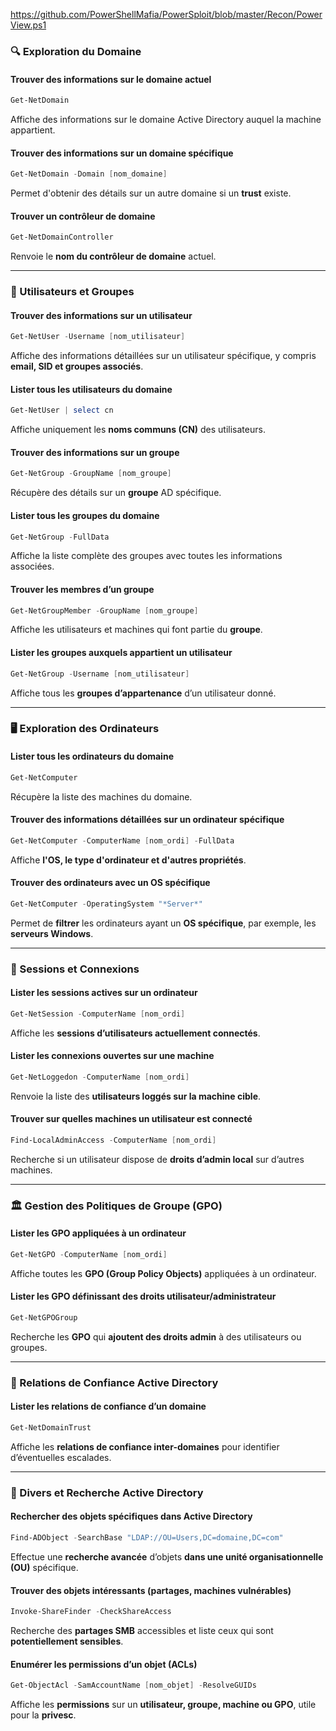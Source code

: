 https://github.com/PowerShellMafia/PowerSploit/blob/master/Recon/PowerView.ps1

### 🔍 Exploration du Domaine

#### Trouver des informations sur le domaine actuel

```powershell
Get-NetDomain
```

Affiche des informations sur le domaine Active Directory auquel la machine appartient.

#### Trouver des informations sur un domaine spécifique

```powershell
Get-NetDomain -Domain [nom_domaine]
```

Permet d'obtenir des détails sur un autre domaine si un **trust** existe.

#### Trouver un contrôleur de domaine

```powershell
Get-NetDomainController
```

Renvoie le **nom du contrôleur de domaine** actuel.

---

### 👥 Utilisateurs et Groupes

#### Trouver des informations sur un utilisateur

```powershell
Get-NetUser -Username [nom_utilisateur]
```

Affiche des informations détaillées sur un utilisateur spécifique, y compris **email, SID et groupes associés**.

#### Lister tous les utilisateurs du domaine

```powershell
Get-NetUser | select cn
```

Affiche uniquement les **noms communs (CN)** des utilisateurs.

#### Trouver des informations sur un groupe

```powershell
Get-NetGroup -GroupName [nom_groupe]
```

Récupère des détails sur un **groupe** AD spécifique.

#### Lister tous les groupes du domaine

```powershell
Get-NetGroup -FullData
```

Affiche la liste complète des groupes avec toutes les informations associées.

#### Trouver les membres d’un groupe

```powershell
Get-NetGroupMember -GroupName [nom_groupe]
```

Affiche les utilisateurs et machines qui font partie du **groupe**.

#### Lister les groupes auxquels appartient un utilisateur

```powershell
Get-NetGroup -Username [nom_utilisateur]
```

Affiche tous les **groupes d’appartenance** d’un utilisateur donné.

---

### 🖥️ Exploration des Ordinateurs

#### Lister tous les ordinateurs du domaine

```powershell
Get-NetComputer
```

Récupère la liste des machines du domaine.

#### Trouver des informations détaillées sur un ordinateur spécifique

```powershell
Get-NetComputer -ComputerName [nom_ordi] -FullData
```

Affiche **l'OS, le type d'ordinateur et d'autres propriétés**.

#### Trouver des ordinateurs avec un OS spécifique

```powershell
Get-NetComputer -OperatingSystem "*Server*"
```

Permet de **filtrer** les ordinateurs ayant un **OS spécifique**, par exemple, les **serveurs Windows**.

---

### 🔄 Sessions et Connexions

#### Lister les sessions actives sur un ordinateur

```powershell
Get-NetSession -ComputerName [nom_ordi]
```

Affiche les **sessions d’utilisateurs actuellement connectés**.

#### Lister les connexions ouvertes sur une machine

```powershell
Get-NetLoggedon -ComputerName [nom_ordi]
```

Renvoie la liste des **utilisateurs loggés sur la machine cible**.

#### Trouver sur quelles machines un utilisateur est connecté

```powershell
Find-LocalAdminAccess -ComputerName [nom_ordi]
```

Recherche si un utilisateur dispose de **droits d’admin local** sur d’autres machines.

---

### 🏛 Gestion des Politiques de Groupe (GPO)

#### Lister les GPO appliquées à un ordinateur

```powershell
Get-NetGPO -ComputerName [nom_ordi]
```

Affiche toutes les **GPO (Group Policy Objects)** appliquées à un ordinateur.

#### Lister les GPO définissant des droits utilisateur/administrateur

```powershell
Get-NetGPOGroup
```

Recherche les **GPO** qui **ajoutent des droits admin** à des utilisateurs ou groupes.

---

### 🔗 Relations de Confiance Active Directory

#### Lister les relations de confiance d’un domaine

```powershell
Get-NetDomainTrust
```

Affiche les **relations de confiance inter-domaines** pour identifier d’éventuelles escalades.

---

### 🎯 Divers et Recherche Active Directory

#### Rechercher des objets spécifiques dans Active Directory

```powershell
Find-ADObject -SearchBase "LDAP://OU=Users,DC=domaine,DC=com"
```

Effectue une **recherche avancée** d’objets **dans une unité organisationnelle (OU)** spécifique.

#### Trouver des objets intéressants (partages, machines vulnérables)

```powershell
Invoke-ShareFinder -CheckShareAccess
```

Recherche des **partages SMB** accessibles et liste ceux qui sont **potentiellement sensibles**.

#### Enumérer les permissions d’un objet (ACLs)

```powershell
Get-ObjectAcl -SamAccountName [nom_objet] -ResolveGUIDs
```

Affiche les **permissions** sur un **utilisateur, groupe, machine ou GPO**, utile pour la **privesc**.
